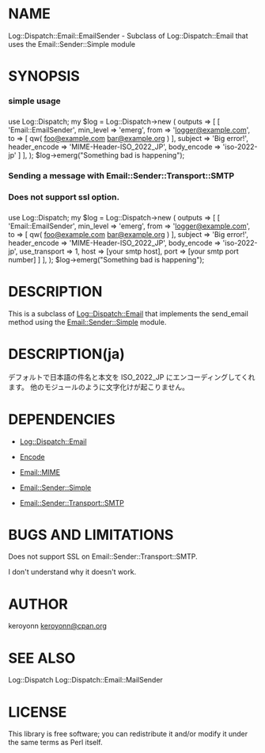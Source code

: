 # NAME

Log::Dispatch::Email::EmailSender - Subclass of Log::Dispatch::Email that uses the Email::Sender::Simple module

# SYNOPSIS

  ###
  ### simple usage
  ###
  use Log::Dispatch;
  my $log =
      Log::Dispatch->new
          ( outputs =>
                [ [ 'Email::EmailSender',
                    min_level     => 'emerg',
                    from          => 'logger@example.com',
                    to            => [ qw( foo@example.com bar@example.org ) ],
                    subject       => 'Big error!',
                    header_encode => 'MIME-Header-ISO_2022_JP',
                    body_encode   => 'iso-2022-jp' ]
                ],
          );
  $log->emerg("Something bad is happening");

  ###
  ### Sending a message with Email::Sender::Transport::SMTP
  ### Does not support ssl option.
  ###
  use Log::Dispatch;
  my $log =
      Log::Dispatch->new
          ( outputs =>
                [ [ 'Email::EmailSender',
                    min_level     => 'emerg',
                    from          => 'logger@example.com',
                    to            => [ qw( foo@example.com bar@example.org ) ],
                    subject       => 'Big error!',
                    header_encode => 'MIME-Header-ISO_2022_JP',
                    body_encode   => 'iso-2022-jp',
                    use_transport => 1,
                    host          => [your smtp host],
                    port          => [your smtp port number] ]
                ],
          );
  $log->emerg("Something bad is happening");

# DESCRIPTION

This is a subclass of [Log::Dispatch::Email](http://search.cpan.org/perldoc?Log::Dispatch::Email) that implements the
send_email method using the [Email::Sender::Simple](http://search.cpan.org/perldoc?Email::Sender::Simple) module.

# DESCRIPTION(ja)

デフォルトで日本語の件名と本文を ISO_2022_JP にエンコーディングしてくれます。
他のモジュールのように文字化けが起こりません。

# DEPENDENCIES

- [Log::Dispatch::Email](http://search.cpan.org/perldoc?Log::Dispatch::Email)

- [Encode](http://search.cpan.org/perldoc?Encode)

- [Email::MIME](http://search.cpan.org/perldoc?Email::MIME)

- [Email::Sender::Simple](http://search.cpan.org/perldoc?Email::Sender::Simple)

- [Email::Sender::Transport::SMTP](http://search.cpan.org/perldoc?Email::Sender::Transport::SMTP)



# BUGS AND LIMITATIONS

Does not support SSL on Email::Sender::Transport::SMTP.

I don't understand why it doesn't work.

# AUTHOR

keroyonn <keroyonn@cpan.org>

# SEE ALSO

Log::Dispatch
Log::Dispatch::Email::MailSender

# LICENSE

This library is free software; you can redistribute it and/or modify
it under the same terms as Perl itself.